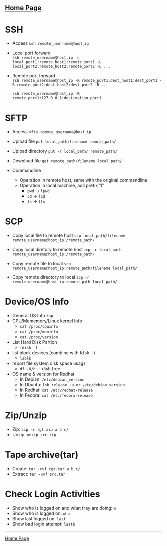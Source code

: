 [Home Page](https://longchengong.github.io)
---

# SSH

* Access
  `ssh remote_username@host_ip`

* Local port forward  
  `ssh remote_username@host_ip -L local_port1:remote_host1:remote_port1 -L local_port2:remote_host2:remote_port2 -L ...`

* Remote port forward  
  `ssh remote_username@host_ip -R remote_port1:dest_host1:dest_port1 -R remote_port2:dest_host2:dest_port2 -R ...`  

  `ssh remote_username@host_ip -R remote_port1:127.0.0.1:destination_port1`

# SFTP

* Access
  `sftp remote_username@host_ip`

* Upload file
  `put local_path/filename remote_path/`

* Upload directory
  `put -r local_path/ remote_path/`

* Download file
  `get remote_path/filename local_path/`

* Commandline
  + Operation in remote host, same with the original commandline
  + Operation in local machine, add prefix "l"
    - `pwd` -> `lpwd`
    - `cd` -> `lcd`
    - `ls` -> `lls`

# SCP

* Copy local file to remote host
  `scp local_path/filename remote_username@host_ip:/remote_path/`

* Copy local diretory to remote host
  `scp -r local_path remote_username@host_ip:/remote_path/`

* Copy remote file to local
  `scp remote_username@host_ip:remote_path/filename local_path/`

* Copy remote directory to local
  `scp -r remote_username@host_ip:remote_path local_path/`

# Device/OS Info
* General OS Info
  `top`
* CPU/Mememory/Linux kernel Info
  + `cat /proc/cpuinfo`
  + `cat /proc/meminfo`
  + `cat /proc/version`
* List Hard Disk Partion
  + `fdisk -l`
* list block devices (combine with fdisk -l)
  + `lsblk` 
* report file system disk space usage
  + `df -H/h` -- dish free
* OS name & version for Redhat
  + In Debian: `/etc/debian_version`
  + In Ubuntu: `lsb_release -a or /etc/debian_version`
  + In Redhat: `cat /etc/redhat-release`
  + In Fedora: `cat /etc/fedora-release`

# Zip/Unzip
 + Zip: `zip -r tgt.zip a b c/` 
 + Unzip: `unzip src.zip`  

# Tape archive(tar)
  + Create: `tar -cvf tgt.tar a b c/`
  + Extract: `tar -xvf src.tar`  

# Check Login Activities
  + Show who is logged on and what they are doing: `w`
  + Show who is logged on: `who`
  + Show last logged on: `last`
  + Show bad login attempt: `lastb`


---
[Home Page](https://longchengong.github.io)

